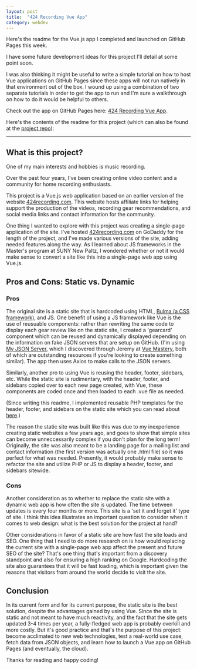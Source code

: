 ```yaml
---
layout: post
title:  "424 Recording Vue App"
category: webdev
---
```


Here's the readme for the Vue.js app I completed and launched on GitHub Pages this week. 

I have some future development ideas for this project I'll detail at some point soon.

I was also thinking it might be useful to write a simple tutorial on how to host Vue applications on GitHub Pages since these apps will not run natively in that environment out of the box. I wound up using a combination of two separate tutorials in order to get the app to run and I'm sure a walkthrough on how to do it would be helpful to others.

Check out the app on GitHub Pages here: [424 Recording Vue App](https://mikeparish.github.io/424-vue-app/).

Here's the contents of the readme for this project (which can also be found at the [project repo](https://github.com/MikeParish/424-vue-app)):

---

## What is this project?

One of my main interests and hobbies is music recording. 

Over the past four years, I've been creating online video content and a community for home recording enthusiasts. 

This project is a Vue.js web application based on an earlier version of the website [424recording.com](https://424recording.com). This website hosts affiliate links for helping support the production of the videos, recording gear recommendations, and social media links and contact information for the community.

One thing I wanted to explore with this project was creating a single-page application of the site. I've hosted [424recording.com](https://424recording.com) on GoDaddy for the length of the project, and I've made various versions of the site, adding needed features along the way. As I learned about JS frameworks in the Master's program at SUNY New Paltz, I wondered whether or not it would make sense to convert a site like this into a single-page web app using Vue.js.

## Pros and Cons: Static vs. Dynamic

### Pros

The original site is a static site that is hardcoded using HTML, [Bulma (a CSS framework)](https://bulma.io), and JS. One benefit of using a JS framework like Vue is the use of reusuable components: rather than rewriting the same code to display each gear review like on the static site, I created a 'gearcard' component which can be reused and dynamically displayed depending on the information on fake JSON servers that are setup on GitHub. (I'm using [My JSON Server](https://my-json-server.typicode.com/), which I discovered through Jeremy at [Vue Mastery](https://vuemastery.com), both of which are outstanding resources if you're looking to create something similar). The app then uses Axios to make calls to the JSON servers.

Similarly, another pro to using Vue is reusing the header, footer, sidebars, etc. While the static site is rudimentary, with the header, footer, and sidebars copied over to each new page created, with Vue, these components are coded once and then loaded to each .vue file as needed. 

(Since writing this readme, I implemented reusable PHP templates for the header, footer, and sidebars on the static site which you can read about [here](https://mikeparish.github.io/mikecodes/webdev/2021/03/24/php-for-sharing-navbars-footers-and-other-repeated-elements-across-a-website.html).) 

The reason the static site was built like this was due to my inexperience creating static websites a few years ago, and goes to show that simple sites can become unneccessarily complex if you don't plan for the long term! Originally, the site was also meant to be a landing page for a mailing list and contact information (the first version was actually one .html file) so it was perfect for what was needed. Presently, it would probably make sense to refactor the site and utilize PHP or JS to display a header, footer, and sidebars sitewide.

### Cons

Another consideration as to whether to replace the static site with a dynamic web app is how often the site is updated. The time between updates is every four months or more. This site is a 'set it and forget it' type of site. I think this idea illustrates an important question to consider when it comes to web design: what is the best solution for the project at hand?

Other considerations in favor of a static site are how fast the site loads and SEO. One thing that I need to do more research on is how would replacing the current site with a single-page web app affect the present and future SEO of the site? That's one thing that's important from a discovery standpoint and also for ensuring a high ranking on Google. Hardcoding the site also guarantees that it will be fast loading, which is important given the reasons that visitors from around the world decide to visit the site.

## Conclusion

In its current form and for its current purpose, the static site is the best solution, despite the advantages gained by using Vue. Since the site is static and not meant to have much reactivity, and the fact that the site gets updated 3-4 times per year, a fully-fledged web app is probably overkill and more costly. But it's good practice and that's the purpose of this project: become acclimated to new web technologies, test a real-world use case, fetch data from JSON objects, and learn how to launch a Vue app on GitHub Pages (and eventually, the cloud).

Thanks for reading and happy coding!